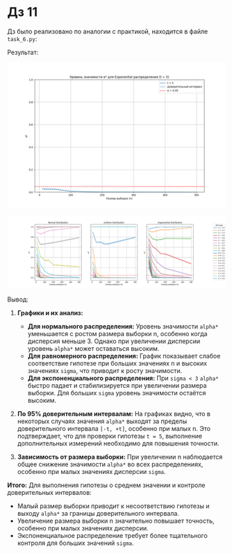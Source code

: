 # Дз 11

Дз было реализовано по аналогии с практикой, находится в файле `task_6.py`:

Результат:

![image_6_1.png](image_6_1.png)

![image_6_2.png](image_6_2.png)

Вывод: 
1. **Графики и их анализ:**
   - **Для нормального распределения:** 
     Уровень значимости `alpha*` уменьшается с ростом размера выборки n, особенно когда дисперсия меньше 3. Однако при увеличении дисперсии уровень `alpha*` может оставаться высоким.
   - **Для равномерного распределения:**
     График показывает слабое соответствие гипотезе при больших значениях n и высоких значениях `sigma`, что приводит к росту значимости.
   - **Для экспоненциального распределения:**
     При `sigma < 3` `alpha*` быстро падает и стабилизируется при увеличении размера выборки. Для больших `sigma` уровень значимости остаётся высоким.

2. **По 95% доверительным интервалам:**
   На графиках видно, что в некоторых случаях значения `alpha*` выходят за пределы доверительного интервала `[-t, +t]`, особенно при малых n. Это подтверждает, что для проверки гипотезы `t = 5`, выполнение дополнительных измерений необходимо для повышения точности.

3. **Зависимость от размера выборки:**
   При увеличении n наблюдается общее снижение значимости `alpha*` во всех распределениях, особенно при малых значениях дисперсии `sigma`.

**Итого:**
Для выполнения гипотезы о среднем значении и контроле доверительных интервалов:
- Малый размер выборки приводит к несоответствию гипотезы и выходу `alpha*` за границы доверительного интервала.
- Увеличение размера выборки n значительно повышает точность, особенно при малых значениях дисперсии. 
- Экспоненциальное распределение требует более тщательного контроля для больших значений `sigma`.